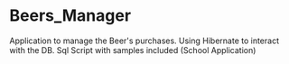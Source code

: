 # Beers_Manager
Application to manage the Beer's purchases. Using Hibernate to interact with the DB. Sql Script with samples included
(School Application)
